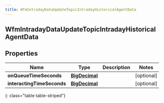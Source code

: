 ```yaml
---
title: WfmIntradayDataUpdateTopicIntradayHistoricalAgentData
---
```


## WfmIntradayDataUpdateTopicIntradayHistoricalAgentData

## Properties

| Name                       | Type                                                 | Description | Notes      |
| -------------------------- | ---------------------------------------------------- | ----------- | ---------- |
| **onQueueTimeSeconds**     | <!----><!---->[**BigDecimal**](BigDecimal.md)<!----> |             | [optional] |
| **interactingTimeSeconds** | <!----><!---->[**BigDecimal**](BigDecimal.md)<!----> |             | [optional] |

{: class="table table-striped"}
